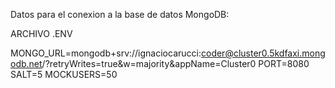 Datos para el conexion a la base de datos MongoDB:

ARCHIVO .ENV

MONGO_URL=mongodb+srv://ignaciocarucci:coder@cluster0.5kdfaxi.mongodb.net/?retryWrites=true&w=majority&appName=Cluster0
PORT=8080
SALT=5
MOCKUSERS=50